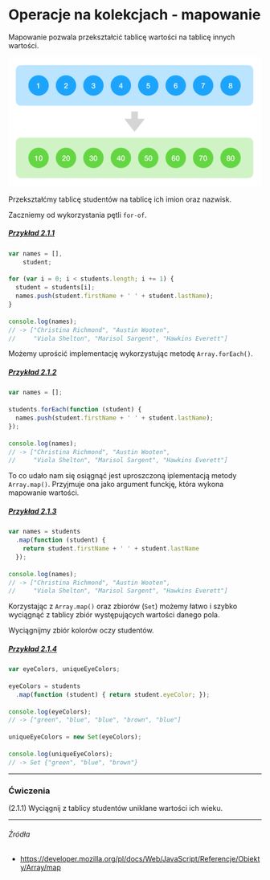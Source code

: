 # Operacje na kolekcjach - mapowanie

Mapowanie pozwala przekształcić tablicę wartości na tablicę innych wartości.

![](/assets/coll_map.png)

Przekształćmy tablicę studentów na tablicę ich imion oraz nazwisk.

Zaczniemy od wykorzystania pętli `for-of`.

##### [Przykład 2.1.1](https://codepen.io/mmotel/pen/OgGmRW)
```js
var names = [], 
    student;

for (var i = 0; i < students.length; i += 1) {
  student = students[i];
  names.push(student.firstName + ' ' + student.lastName);
}

console.log(names);
// -> ["Christina Richmond", "Austin Wooten", 
//     "Viola Shelton", "Marisol Sargent", "Hawkins Everett"]
```

Możemy uprościć implementację wykorzystując metodę `Array.forEach()`.

##### [Przykład 2.1.2](https://codepen.io/mmotel/pen/Ngmjda)
```js
var names = [];

students.forEach(function (student) {
  names.push(student.firstName + ' ' + student.lastName);
});

console.log(names);
// -> ["Christina Richmond", "Austin Wooten", 
//     "Viola Shelton", "Marisol Sargent", "Hawkins Everett"]
```

To co udało nam się osiągnąć jest uproszczoną iplementacją metody `Array.map()`. Przyjmuje ona jako argument funckję, która wykona mapowanie wartości.

##### [Przykład 2.1.3](https://codepen.io/mmotel/pen/rwbmmo)
```js
var names = students
  .map(function (student) { 
    return student.firstName + ' ' + student.lastName 
  });

console.log(names);
// -> ["Christina Richmond", "Austin Wooten", 
//     "Viola Shelton", "Marisol Sargent", "Hawkins Everett"]
```

Korzystając z `Array.map()` oraz zbiorów (`Set`) możemy łatwo i szybko wyciągnąć z tablicy zbiór występujących wartości danego pola.

Wyciągnijmy zbiór kolorów oczy studentów.

##### [Przykład 2.1.4](https://codepen.io/mmotel/pen/dRLWzo)
```js
var eyeColors, uniqueEyeColors;

eyeColors = students
  .map(function (student) { return student.eyeColor; });

console.log(eyeColors);
// -> ["green", "blue", "blue", "brown", "blue"]

uniqueEyeColors = new Set(eyeColors);

console.log(uniqueEyeColors);
// -> Set {"green", "blue", "brown"}
```

---

### Ćwiczenia

(2.1.1) Wyciągnij z tablicy studentów uniklane wartości ich wieku.

---

###### Źródła

* https://developer.mozilla.org/pl/docs/Web/JavaScript/Referencje/Obiekty/Array/map
